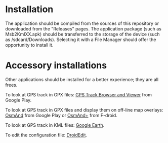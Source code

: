 # Installation
The application should be compiled from the sources of this
repository or downloaded from the "Releases" pages.
The application package (such as Msb2KmlXX.apk) should be transferred 
to the storage of the device (such as /sdcard/Downloads). Selecting it
with a File Manager should offer the opportunity to install it.

# Accessory installations
Other applications should be installed for a better experience;
they are all frees.

To look at GPS track in GPX files: 
[GPS Track Browser and Viewer](https://play.google.com/store/apps/details?id=com.qbedded.TrackBrowser)
from Google Play.

To look at GPS track in GPX files and display them on off-line
map overlays: [OsmAnd](https://play.google.com/store/apps/details?id=net.osmand)
from Google Play or [OsmAnd+](https://f-droid.org/repository/browse/?fdfilter=osmand&fdid=net.osmand.plus)
from F-droid.

To look at GPS track in KML files: [Google Earth](https://play.google.com/store/apps/details?id=com.google.earth).

To edit the configuration file: [DroidEdit](https://play.google.com/store/apps/details?id=com.aor.droidedit).

